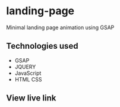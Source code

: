 # landing-page
Minimal landing page animation using GSAP

## Technologies used
* GSAP
* JQUERY
* JavaScript
* HTML CSS

## View live link 
